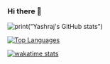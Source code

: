 ### Hi there 👋
![print("Yashraj's GitHub stats")](https://github-readme-stats.vercel.app/api?username=yashraj2003e&show_icons=true&theme=github_dark)

[![Top Languages](https://github-readme-stats.vercel.app/api/top-langs/?username=yashraj2003e&theme=github_dark&layout=compact)](https://github.com/yashraj2003e/github-readme-stats)

[![wakatime stats](https://github-readme-stats.vercel.app/api/wakatime?username=yashraj2003e&theme=github_dark)](https://github.com/yashraj2003e/github-readme-stats)


